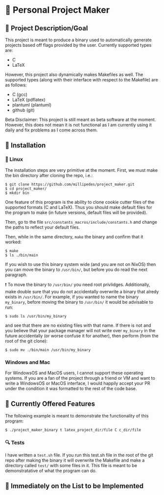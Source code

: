 # :dragon: Personal Project Maker
## :dart: Project Description/Goal
This project is meant to produce a binary used to automatically generate
projects based off flags provided by the user. Currently supported types are:
- C
- LaTeX

However, this project also dynamically makes Makefiles as well. The supported
types (along with their interface with respect to the Makefile) are as follows:

- C (gcc)
- LaTeX (pdflatex)
- plantuml (plantuml)
- github (git)

Beta Disclaimer: This project is still meant as beta software at the moment.
However, this does not mean it is not functional as I am currently using it
daily and fix problems as I come across them.

## :floppy_disk: Installation
### :penguin: Linux
The installation steps are very primitive at the moment. First, we must make the
bin directory after cloning the repo, i.e.:
```
$ git clone https://github.com/millipedes/project_maker.git
$ cd project_maker/
$ mkdir bin
```

One feature of this program is the ability to clone cookie cutter files of the
supported formats (C and LaTeX). Thus you should make default files for the
program to make (in future versions, default files will be provided).

Then, go to the file `src/constants_macros/include/constants.h` and change
the paths to reflect your default files.

Then, while in the same directory, `make` the binary and confirm that it worked:
```
$ make
$ ls ./bin/main
```
If you wish to use this binary system wide (and you are not on NixOS) then you
can move the binary to `/usr/bin/`, but before you do read the next paragraph.

:exclamation: To move the binary to `/usr/bin/` you need root privlidges.
Additionally, make double sure that you do not accidentally overwrite a binary
that alredy exists in `/usr/bin/`. For example, if you wanted to name the binary
`my_binary`, before moving the binary to `/usr/bin/` it would be advisable to
run:
```
$ sudo ls /usr/bin/my_binary
```
and see that there are no existing files with that name. If there is not and you
believe that your package manager will not write over `my_binary` in the future
accidentally (or worse confuse it for another), then perform (from the root of
the git clone):
```
$ sudo mv ./bin/main /usr/bin/my_binary
```

### Windows and Mac
For WindowsOS and MacOS users, I cannot support these operating systems. If you
are a fan of the project through a friend or VM and want to write a WindowsOS or
MacOS interface, I would happily accept your PR under the condition it was
formatted to the rest of the code base.

## :star2: Currently Offered Features
The following example is meant to demonstrate the functionality of this program:
```
$ ./project_maker_binary t latex_project_dir/file C c_dir/file
```
### :mag: Tests
I have written a `test.sh` file. If you run this test.sh file in the root of the
git repo after making the binary it will overwrite the Makefile and make a
directory called `test/` with some files in it. This file is meant to be
demonstratative of what the program can do.

## :scroll: Immediately on the List to be Implemented
